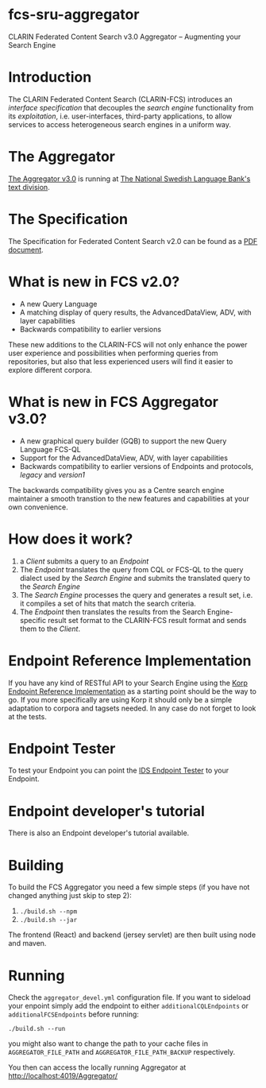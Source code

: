 # fcs-sru-aggregator
CLARIN Federated Content Search v3.0 Aggregator – Augmenting your Search Engine

# Introduction
  The CLARIN Federated Content Search
  (CLARIN-FCS) introduces an _interface specification_ that
  decouples the _search engine_ functionality from its _exploitation_, i.e. user-interfaces, third-party applications,
  to allow services to access heterogeneous search engines in a
  uniform way.


# The Aggregator
[The Aggregator v3.0](https://spraakbanken.gu.se/ws/fcs/2.0/aggregator/) is running at [The National Swedish Language Bank's text division](https://spraakbanken.gu.se/eng/).

# The Specification
The Specification for Federated Content Search v2.0 can be found as a [PDF document](https://office.clarin.eu/v/CE-2017-1046-FCS-Specification.pdf).

# What is new in FCS v2.0?
* A new Query Language
* A matching display of query results, the AdvancedDataView, ADV, with layer capabilities
* Backwards compatibility to earlier versions

These new additions to the CLARIN-FCS will not only enhance the power
user experience and possibilities when performing queries from
repositories, but also that less experienced users will find it easier
to explore different corpora.

# What is new in FCS Aggregator v3.0?
* A new graphical query builder (GQB) to support  the new Query Language FCS-QL
* Support for the AdvancedDataView, ADV, with layer capabilities
* Backwards compatibility to earlier versions of Endpoints and protocols, _legacy_ and _version1_

 The backwards compatibility gives you as a Centre search engine maintainer
 a smooth transtion to the new features and capabilities at your own convenience.

# How does it work?
1. a _Client_ submits a query to an _Endpoint_
1. The _Endpoint_ translates the query from CQL or FCS-QL to the query dialect used by the _Search Engine_ and submits the translated query to the _Search Engine_
1. The _Search Engine_ processes the query and generates a result set, i.e. it compiles a set of hits that match the search criteria.
1. The _Endpoint_ then translates the results from the Search Engine-specific result set format to the CLARIN-FCS result format and sends them to the _Client_.

# Endpoint Reference Implementation
If you have any kind of RESTful API to your Search Engine using the
 [Korp Endpoint Reference Implementation](https://github.com/clarin-eric/fcs-korp-endpoint/) as a starting point should be the way to go. If you more specifically are using Korp it should only be a simple adaptation to corpora and tagsets needed. In any case do not forget to look at the tests.

# Endpoint Tester
To test your Endpoint you can point the [IDS Endpoint Tester](http://clarin.ids-mannheim.de/srutest) to your Endpoint.

# Endpoint developer's tutorial
There is also an Endpoint developer's tutorial available.

# Building
To build the FCS Aggregator you need a few simple steps (if you have not changed anything just skip to step 2):
1. `./build.sh --npm`
1. `./build.sh --jar`

The frontend (React) and backend (jersey servlet) are then built using node and maven.

# Running
Check the `aggregator_devel.yml` configuration file. If you want to sideload your enpoint simply add the endpoint to either `additionalCQLEndpoints` or `additionalFCSEndpoints` before running:

`./build.sh --run`

you might also want to change the path to your cache files in `AGGREGATOR_FILE_PATH` and `AGGREGATOR_FILE_PATH_BACKUP` respectively.

You then can access the locally running Aggregator at [http://localhost:4019/Aggregator/](http://localhost:4019/Aggregator/)
